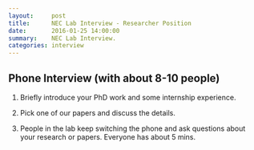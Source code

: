 ```yaml
---
layout:     post
title:      NEC Lab Interview - Researcher Position
date:       2016-01-25 14:00:00
summary:    NEC Lab Interview.
categories: interview 
---
```



## Phone Interview (with about 8-10 people)

1. Briefly introduce your PhD work and some internship experience. 

2. Pick one of our papers and discuss the details.

3. People in the lab keep switching the phone and ask questions about your research or papers. Everyone has about 5 mins.